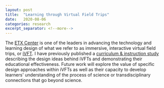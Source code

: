 ```yaml
---
layout: post
title:  "Learning through Virtual Field Trips"
date:   2020-08-06
categories: research
excerpt_separator: <!--more-->
---
```

The [ETX Center][etx-site] is one of the leaders in advancing the technology and learning design of what we refer to as immersive, interactive virtual field trips, or [iVFT][vft-site]. I have previously published a [curriculum & instruction study][JGE-paper] describing the design ideas behind iVFTs and demonstrating their educational effectiveness. Future work will explore the value of specific design approaches within iVFTs as well as their capacity to develop learners' understanding of the process of science or transdisciplinary connections that go beyond science.

<!--more-->



[etx-site]: https://etx.asu.edu
[vft-site]: https://vft.asu.edu
[JGE-paper]: https://doi.org/10.1080/10899995.2019.1565285
